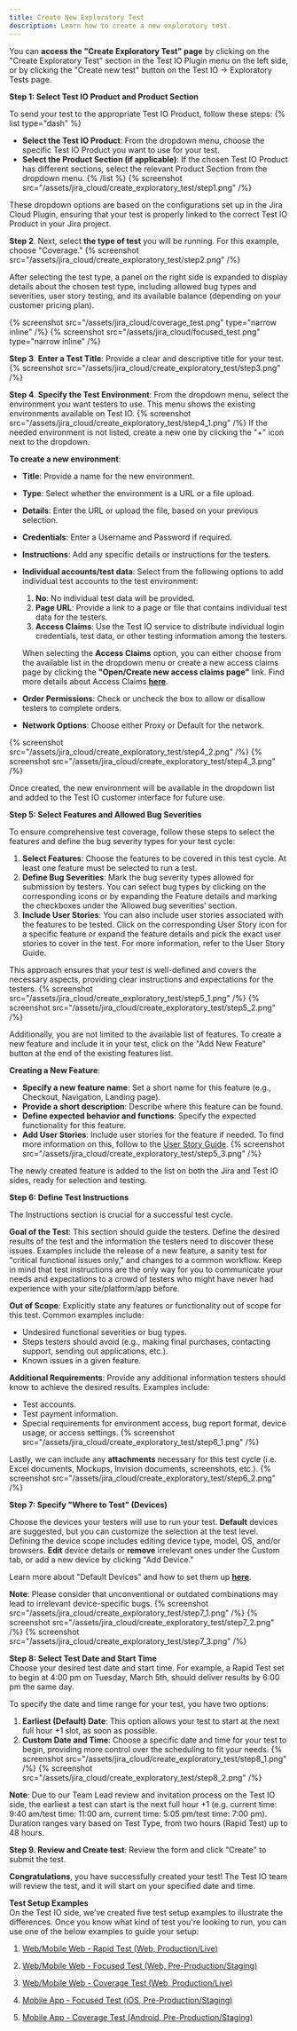 ```yaml
---
title: Create New Exploratory Test
description: Learn how to create a new exploratory test.
---
```


You can **access the "Create Exploratory Test" page** by clicking on the "Create Exploratory Test" section in the Test IO Plugin menu on the left side, or by clicking the "Create new test" button on the Test IO -> Exploratory Tests page.

**Step 1: Select Test IO Product and Product Section**

To send your test to the appropriate Test IO Product, follow these steps:
{% list type="dash" %}
- **Select the Test IO Product**: From the dropdown menu, choose the specific Test IO Product you want to use for your test.
- **Select the Product Section (if applicable)**: If the chosen Test IO Product has different sections, select the relevant Product Section from the dropdown menu.
{% /list %}
{% screenshot src="/assets/jira_cloud/create_exploratory_test/step1.png" /%}

These dropdown options are based on the configurations set up in the Jira Cloud Plugin, ensuring that your test is properly linked to the correct Test IO Product in your Jira project.

**Step 2**. Next, select **the type of test** you will be running. For this example, choose "Coverage."
{% screenshot src="/assets/jira_cloud/create_exploratory_test/step2.png" /%}

After selecting the test type, a panel on the right side is expanded to display details about the chosen test type, including allowed bug types and severities, user story testing, and its available balance (depending on your customer pricing plan).

{% screenshot src="/assets/jira_cloud/coverage_test.png" type="narrow inline" /%}
{% screenshot src="/assets/jira_cloud/focused_test.png" type="narrow inline" /%}

**Step 3**. **Enter a Test Title**: Provide a clear and descriptive title for your test. 
{% screenshot src="/assets/jira_cloud/create_exploratory_test/step3.png" /%}

**Step 4**. **Specify the Test Environment**: From the dropdown menu, select the environment you want testers to use. This menu shows the existing environments available on Test IO. 
{% screenshot src="/assets/jira_cloud/create_exploratory_test/step4_1.png"  /%}
If the needed environment is not listed, create a new one by clicking the "+" icon next to the dropdown. 
  
**To create a new environment**:
- **Title**: Provide a name for the new environment.
- **Type**: Select whether the environment is a URL or a file upload.
- **Details**: Enter the URL or upload the file, based on your previous selection.
- **Credentials**: Enter a Username and Password if required.
- **Instructions**: Add any specific details or instructions for the testers.
- **Individual accounts/test data**: Select from the following options to add individual test accounts to the test environment:

  1. **No**: No individual test data will be provided.
  2. **Page URL**: Provide a link to a page or file that contains individual test data for the testers.
  3. **Access Claims**: Use the Test IO service to distribute individual login credentials, test data, or other testing information among the testers.

  When selecting the **Access Claims** option, you can either choose from the available list in the dropdown menu or create a new access claims page by clicking the **"Open/Create new access claims page"** link. Find more details about Access Claims [**here**](https://help.test.io/en/articles/6376645-how-to-use-access-claims).

- **Order Permissions**: Check or uncheck the box to allow or disallow testers to complete orders.
- **Network Options**: Choose either Proxy or Default for the network.

{% screenshot src="/assets/jira_cloud/create_exploratory_test/step4_2.png"  /%}
{% screenshot src="/assets/jira_cloud/create_exploratory_test/step4_3.png"  /%}

Once created, the new environment will be available in the dropdown list and added to the Test IO customer interface for future use.

**Step 5: Select Features and Allowed Bug Severities**

To ensure comprehensive test coverage, follow these steps to select the features and define the bug severity types for your test cycle:

1. **Select Features**: Choose the features to be covered in this test cycle. At least one feature must be selected to run a test.
2. **Define Bug Severities**: Mark the bug severity types allowed for submission by testers. You can select bug types by clicking on the corresponding icons or by expanding the Feature details and marking the checkboxes under the ‘Allowed bug severities’ section.
3. **Include User Stories**: You can also include user stories associated with the features to be tested. Click on the corresponding User Story icon for a specific feature or expand the feature details and pick the exact user stories to cover in the test. For more information, refer to the User Story Guide.

This approach ensures that your test is well-defined and covers the necessary aspects, providing clear instructions and expectations for the testers. 
{% screenshot src="/assets/jira_cloud/create_exploratory_test/step5_1.png" /%}
{% screenshot src="/assets/jira_cloud/create_exploratory_test/step5_2.png" /%}

Additionally, you are not limited to the available list of features. To create a new feature and include it in your test, click on the "Add New Feature" button at the end of the existing features list.

**Creating a New Feature**:
- **Specify a new feature name**: Set a short name for this feature (e.g., Checkout, Navigation, Landing page).
- **Provide a short description**: Describe where this feature can be found.
- **Define expected behavior and functions**: Specify the expected functionality for this feature.
- **Add User Stories**: Include user stories for the feature if needed. To find more information on this, follow to the [User Story Guide](https://help.test.io/en/articles/3553796-user-story-testing-guide).
{% screenshot src="/assets/jira_cloud/create_exploratory_test/step5_3.png" /%}

The newly created feature is added to the list on both the Jira and Test IO sides, ready for selection and testing.

**Step 6: Define Test Instructions**

The Instructions section is crucial for a successful test cycle.

**Goal of the Test**: This section should guide the testers. Define the desired results of the test and the information the testers need to discover these issues. Examples include the release of a new feature, a sanity test for "critical functional issues only," and changes to a common workflow. Keep in mind that test instructions are the only way for you to communicate your needs and expectations to a crowd of testers who might have never had experience with your site/platform/app before.

**Out of Scope**: Explicitly state any features or functionality out of scope for this test. Common examples include:
- Undesired functional severities or bug types.
- Steps testers should avoid (e.g., making final purchases, contacting support, sending out applications, etc.).
- Known issues in a given feature.

**Additional Requirements**: Provide any additional information testers should know to achieve the desired results. Examples include:
- Test accounts.
- Test payment information.
- Special requirements for environment access, bug report format, device usage, or access settings. 
{% screenshot src="/assets/jira_cloud/create_exploratory_test/step6_1.png" /%}

Lastly, we can include any **attachments** necessary for this test cycle (i.e. Excel documents, Mockups, Invision documents, screenshots, etc.).
{% screenshot src="/assets/jira_cloud/create_exploratory_test/step6_2.png" /%}

**Step 7: Specify "Where to Test" (Devices)**

Choose the devices your testers will use to run your test. **Default** devices are suggested, but you can customize the selection at the test level. Defining the device scope includes editing device type, model, OS, and/or browsers. **Edit** device details or **remove** irrelevant ones under the Custom tab, or add a new device by clicking "Add Device."

Learn more about "Default Devices" and how to set them up [**here**](https://help.test.io/en/articles/6371508-default-devices).

**Note**: Please consider that unconventional or outdated combinations may lead to irrelevant device-specific bugs.
{% screenshot src="/assets/jira_cloud/create_exploratory_test/step7_1.png" /%}
{% screenshot src="/assets/jira_cloud/create_exploratory_test/step7_2.png" /%}
{% screenshot src="/assets/jira_cloud/create_exploratory_test/step7_3.png" /%}

**Step 8: Select Test Date and Start Time**  
Choose your desired test date and start time. For example, a Rapid Test set to begin at 4:00 pm on Tuesday, March 5th, should deliver results by 6:00 pm the same day.

To specify the date and time range for your test, you have two options:
1. **Earliest (Default) Date**: This option allows your test to start at the next full hour +1 slot, as soon as possible.
2. **Custom Date and Time**: Choose a specific date and time for your test to begin, providing more control over the scheduling to fit your needs.
{% screenshot src="/assets/jira_cloud/create_exploratory_test/step8_1.png" /%}
{% screenshot src="/assets/jira_cloud/create_exploratory_test/step8_2.png" /%}

**Note**: Due to our Team Lead review and invitation process on the Test IO side, the earliest a test can start is the next full hour +1 (e.g. current time: 9:40 am/test time: 11:00 am, current time: 5:05 pm/test time: 7:00 pm). Duration ranges vary based on Test Type, from two hours (Rapid Test) up to 48 hours. 

**Step 9. Review and Create test**: Review the form and click "Create" to submit the test. 
  
**Congratulations**, you have successfully created your test! The Test IO team will review the test, and it will start on your specified date and time.

**Test Setup Examples**  
On the Test IO side, we’ve created five test setup examples to illustrate the differences. Once you know what kind of test you're looking to run, you can use one of the below examples to guide your setup:

1. [Web/Mobile Web - Rapid Test (Web, Production/Live)](https://help.test.io/test-wizard-setup/test-setup-examples-and-walkthroughs/rapid-test-webmobile-web)

2. [Web/Mobile Web - Focused Test (Web, Pre-Production/Staging)](https://help.test.io/test-wizard-setup/test-setup-examples-and-walkthroughs/focused-test-webmobile-web)

3. [Web/Mobile Web - Coverage Test (Web, Production/Live)](https://help.test.io/test-wizard-setup/test-setup-examples-and-walkthroughs/coverage-test-webmobile-web)

4. [Mobile App - Focused Test (iOS, Pre-Production/Staging)](https://help.test.io/test-wizard-setup/test-setup-examples-and-walkthroughs/focused-test-mobile-app-ios)

5. [Mobile App - Coverage Test (Android, Pre-Production/Staging)](https://help.test.io/test-wizard-setup/test-setup-examples-and-walkthroughs/coverage-test-mobile-app-android)
